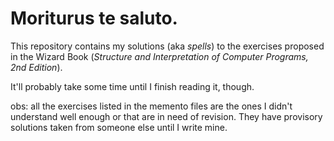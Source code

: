 # Moriturus te saluto.
This repository contains my solutions (aka _spells_) to the exercises proposed
in the Wizard Book (_Structure and Interpretation of Computer Programs, 2nd Edition_).

It'll probably take some time until I finish reading it, though.

obs: all the exercises listed in the memento files are the ones I didn't understand well enough or that are in need of revision.
     They have provisory solutions taken from someone else until I write mine.
